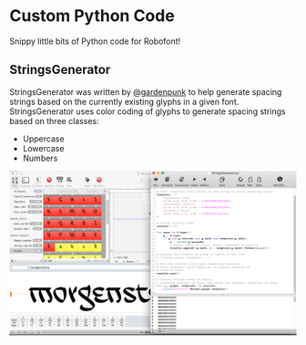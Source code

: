 # Custom Python Code
Snippy little bits of Python code for Robofont!

## StringsGenerator

StringsGenerator was written by [@gardenpunk](https://github.com/lennyferguson) to help generate spacing strings based on the currently existing glyphs in a given font. StringsGenerator uses color coding of glyphs to generate spacing strings based on three classes:
* Uppercase
* Lowercase
* Numbers

![Example of StringsGenerator in use](https://raw.githubusercontent.com/sponcey/Python/master/Documentation/stringsgenerator.png)
